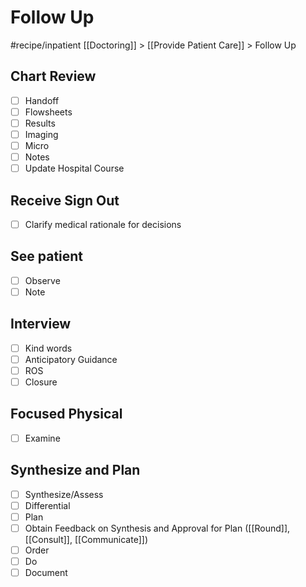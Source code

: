 # Follow Up
#recipe/inpatient
[[Doctoring]] > [[Provide Patient Care]] > Follow Up

## Chart Review
- [ ] Handoff
- [ ] Flowsheets
- [ ] Results
- [ ] Imaging
- [ ] Micro
- [ ] Notes
- [ ] Update Hospital Course

## Receive Sign Out
- [ ] Clarify medical rationale for decisions

## See patient
- [ ] Observe
- [ ] Note

## Interview
- [ ] Kind words
- [ ] Anticipatory Guidance
- [ ] ROS
- [ ] Closure

## Focused Physical
- [ ] Examine

## Synthesize and Plan
- [ ] Synthesize/Assess
- [ ] Differential
- [ ] Plan
- [ ] Obtain Feedback on Synthesis and Approval for Plan ([[Round]], [[Consult]], [[Communicate]])
- [ ] Order
- [ ] Do
- [ ] Document